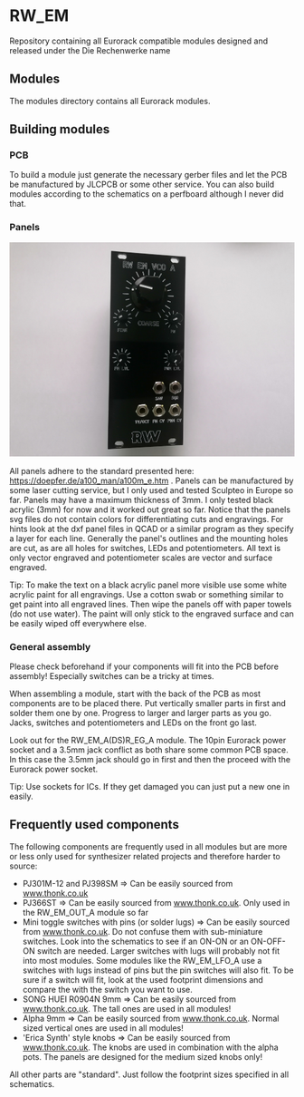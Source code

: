 # RW_EM
Repository containing all Eurorack compatible modules designed and released under the Die Rechenwerke name

## Modules

The modules directory contains all Eurorack modules.

## Building modules

### PCB

To build a module just generate the necessary gerber files and let the PCB be manufactured by JLCPCB or some other service.
You can also build modules according to the schematics on a perfboard although I never did that.

### Panels

![Panel Picture](https://github.com/sunfl0w/RW_EM/blob/master/Modules/RW_EM_VCO_A/RW_EM_VCO_A.jpg?raw=true)

All panels adhere to the standard presented here: https://doepfer.de/a100_man/a100m_e.htm .
Panels can be manufactured by some laser cutting service, but I only used and tested Sculpteo in Europe so far.
Panels may have a maximum thickness of 3mm. I only tested black acrylic (3mm) for now and it worked out great so far.
Notice that the panels svg files do not contain colors for differentiating cuts and engravings.
For hints look at the dxf panel files in QCAD or a similar program as they specify a layer for each line.
Generally the panel's outlines and the mounting holes are cut, as are all holes for switches, LEDs and potentiometers.
All text is only vector engraved and potentiometer scales are vector and surface engraved.

Tip:
To make the text on a black acrylic panel more visible use some white acrylic paint for all engravings.
Use a cotton swab or something similar to get paint into all engraved lines. Then wipe the panels off with paper towels (do not use water).
The paint will only stick to the engraved surface and can be easily wiped off everywhere else.

### General assembly

Please check beforehand if your components will fit into the PCB before assembly!
Especially switches can be a tricky at times.

When assembling a module, start with the back of the PCB as most components are to be placed there.
Put vertically smaller parts in first and solder them one by one. Progress to larger and larger parts as you go.
Jacks, switches and potentiometers and LEDs on the front go last.

Look out for the RW_EM_A(DS)R_EG_A module. The 10pin Eurorack power socket and a 3.5mm jack conflict as both share some common PCB space.
In this case the 3.5mm jack should go in first and then the proceed with the Eurorack power socket.

Tip:
Use sockets for ICs. If they get damaged you can just put a new one in easily.

## Frequently used components

The following components are frequently used in all modules but are more or less only used for synthesizer related projects and therefore harder to source:

- PJ301M-12 and PJ398SM => Can be easily sourced from www.thonk.co.uk
- PJ366ST => Can be easily sourced from www.thonk.co.uk. Only used in the RW_EM_OUT_A module so far
- Mini toggle switches with pins (or solder lugs) => Can be easily sourced from www.thonk.co.uk. Do not confuse them with sub-miniature switches. Look into the schematics to see if an ON-ON or an ON-OFF-ON switch are needed. Larger switches with lugs will probably not fit into most modules. Some modules like the RW_EM_LFO_A use a switches  with lugs instead of pins but the pin switches will also fit. To be sure if a switch will fit, look at the used footprint dimensions and compare the with the switch you want to use.
- SONG HUEI R0904N 9mm => Can be easily sourced from www.thonk.co.uk. The tall ones are used in all modules!
- Alpha 9mm => Can be easily sourced from www.thonk.co.uk. Normal sized vertical ones are used in all modules!
- 'Erica Synth' style knobs => Can be easily sourced from www.thonk.co.uk. The knobs are used in combination with the alpha pots. The panels are designed for the medium sized knobs only!

All other parts are "standard". Just follow the footprint sizes specified in all schematics.